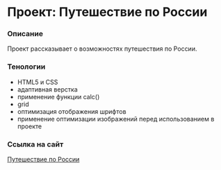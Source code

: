 # Проект: Путешествие по России

### Описание

Проект рассказывает о возможностях путешествия по России.

### Тенологии

* HTML5 и CSS
* адаптивная верстка
* применение функции calc()
* grid
* оптимизация отображения шрифтов
* применение оптимизации изображений перед использованием в проекте

### Ссылка на сайт
[Путешествие по России](https://nikolaysolop.github.io/russian-travel/index.html)